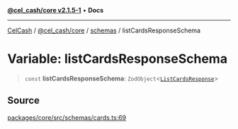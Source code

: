 [**@cel_cash/core v2.1.5-1**](../../README.md) • **Docs**

***

[CelCash](../../../../README.md) / [@cel\_cash/core](../../README.md) / [schemas](../README.md) / listCardsResponseSchema

# Variable: listCardsResponseSchema

> `const` **listCardsResponseSchema**: `ZodObject`\<[`ListCardsResponse`](../../index/type-aliases/ListCardsResponse.md)\>

## Source

[packages/core/src/schemas/cards.ts:69](https://github.com/Pyxlab/celcash/blob/9dbc7013720b05f34ded33140fbf1d827b403eea/packages/core/src/schemas/cards.ts#L69)
